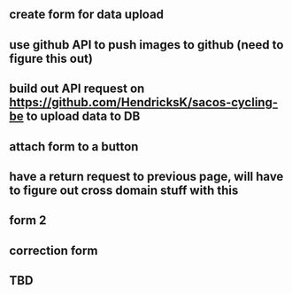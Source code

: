 ## create form for data upload
## use github API to push images to github (need to figure this out) 
## build out API request on https://github.com/HendricksK/sacos-cycling-be to upload data to DB
## attach form to a button
## have a return request to previous page, will have to figure out cross domain stuff with this

## form 2
## correction form
## TBD
